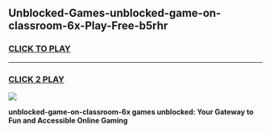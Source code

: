 
## Unblocked-Games-unblocked-game-on-classroom-6x-Play-Free-b5rhr
<h3>
<a href="https://premium76.site?title=unblocked-game-on-classroom-6x&ref=19M">CLICK TO PLAY</a></h3>
<hr>

<h3>
<a href="https://premium76.site?title=unblocked-game-on-classroom-6x&ref=19M">CLICK 2 PLAY</a>
  
</h3>

<a href="https://premium76.site?title=unblocked-game-on-classroom-6x&ref=19M"><img src="https://clearcache.store/games.png"></a>


**unblocked-game-on-classroom-6x games unblocked: Your Gateway to Fun and Accessible Online Gaming**
